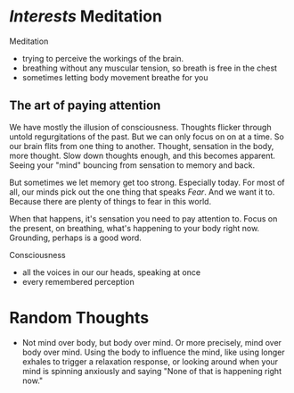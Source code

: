 # *Interests* Meditation

Meditation
* trying to perceive the workings of the brain.
* breathing without any muscular tension, so breath is free in the chest
* sometimes letting body movement breathe for you

## The art of paying attention
We have mostly the illusion of consciousness. Thoughts flicker through untold regurgitations of the past. But we can only focus on on at a time. So our brain flits from one thing to another. Thought, sensation in the body, more thought. Slow down thoughts enough, and this becomes apparent. Seeing your "mind" bouncing from sensation to memory and back.

But sometimes we let memory get too strong. Especially today. For most of all, our minds pick out the one thing that speaks *Fear*. And we want it to. Because there are plenty of things to fear in this world.

When that happens, it's sensation you need to pay attention to. Focus on the present, on breathing, what's happening to your body right now. Grounding, perhaps is a good word.

Consciousness
* all the voices in our our heads, speaking at once
* every remembered perception

# Random Thoughts
* Not mind over body, but body over mind. Or more precisely, mind over body over mind. Using the body to influence the mind, like using longer exhales to trigger a relaxation response, or looking around when your mind is spinning anxiously and saying "None of that is happening right now."

